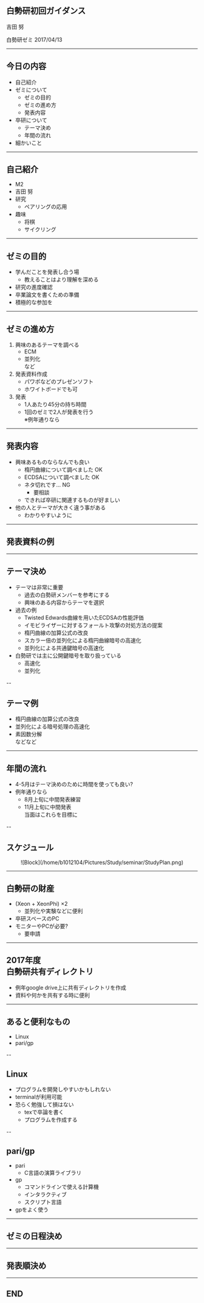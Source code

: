 ## 白勢研初回ガイダンス

吉田 努  
  
白勢研ゼミ 2017/04/13  

<style type="text/css">
	.reveal table {
		font-size: 80%;
	}
</style>

<style type="text/css">
.reveal section img {
  margin: 15px 0px;
  border: 0px;
  box-shadow: 0 0 0px rgba(0, 0, 0, 0);
}
</style>

---
## 今日の内容
- 自己紹介
- ゼミについて
	- ゼミの目的
	- ゼミの進め方
	- 発表内容
- 卒研について
	- テーマ決め
	- 年間の流れ
- 細かいこと

---
## 自己紹介
- M2
- 吉田 努
- 研究
	- ペアリングの応用
- 趣味
	- 将棋
	- サイクリング

---
## ゼミの目的
- 学んだことを発表し合う場
	- 教えることはより理解を深める
- 研究の進度確認
- 卒業論文を書くための準備
- 積極的な参加を

---
## ゼミの進め方
1. 興味のあるテーマを調べる
	- ECM
	- 並列化 <br>など
1. 発表資料作成
	- パワポなどのプレゼンソフト
	- ホワイトボードでも可
1. 発表
	- 1人あたり45分の持ち時間
	- 1回のゼミで2人が発表を行う<br>※例年通りなら

---
## 発表内容
- 興味あるものならなんでも良い
	- 楕円曲線について調べました OK
	- ECDSAについて調べました     OK
	- ネタ切れです…              NG
		- 要相談
	-  できれば卒研に関連するものが好ましい
- 他の人とテーマが大きく違う事がある
	- わかりやすいように

---
## 発表資料の例

---
## テーマ決め
- テーマは非常に重要
	- 過去の白勢研メンバーを参考にする
	- 興味のある内容からテーマを選択
- 過去の例
	- Twisted Edwards曲線を用いたECDSAの性能評価
	- イモビライザーに対するフォールト攻撃の対処方法の提案
	- 楕円曲線の加算公式の改良
	- スカラー倍の並列化による楕円曲線暗号の高速化
	- 並列化による共通鍵暗号の高速化
- 白勢研では主に公開鍵暗号を取り扱っている
	- 高速化
	- 並列化

--
## テーマ例
- 楕円曲線の加算公式の改良
- 並列化による暗号処理の高速化
- 素因数分解 <br> などなど

---
## 年間の流れ
- 4-5月はテーマ決めのために時間を使っても良い?
- 例年通りなら
	- 8月上旬に中間発表練習
	- 11月上旬に中間発表<br>当面はこれらを目標に

--
## スケジュール
<center>![Block](/home/b1012104/Pictures/Study/seminar/StudyPlan.png)</center>

---
## 白勢研の財産
- (Xeon + XeonPhi) $\times 2$
	- 並列化や実験などに便利
- 卒研スペースのPC
- モニターやPCが必要?
	- 要申請

---
## 2017年度<br>白勢研共有ディレクトリ
- 例年google drive上に共有ディレクトリを作成
- 資料や何かを共有する時に便利

---
## あると便利なもの
- Linux
- pari/gp

--
## Linux
- プログラムを開発しやすいかもしれない
- terminalが利用可能
- 恐らく勉強して損はない
	- texで卒論を書く
	- プログラムを作成する

--
## pari/gp
- pari
	- C言語の演算ライブラリ
- gp
	- コマンドラインで使える計算機
	- インタラクティブ
	- スクリプト言語
- gpをよく使う

---
## ゼミの日程決め

---
## 発表順決め

---
## END
